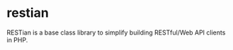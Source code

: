 restian
=======

RESTian is a base class library to simplify building RESTful/Web API clients in PHP.